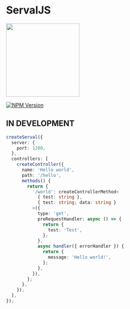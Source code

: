 # ServalJS

<img src="https://i.imgur.com/THy9VEx.png" width="200" height="200" />

[![NPM Version][npm-image]][npm-url]

## IN DEVELOPMENT

```ts
createServal({
  server: {
    port: 1280,
  },
  controllers: [
    createController({
      name: 'Hello world',
      path: '/hello',
      methods() {
        return {
          '/world': createControllerMethod<
            { test: string },
            { test: string; data: string }
          >({
            type: 'get',
            preRequestHandler: async () => {
              return {
                test: 'Test',
              };
            },
            async handler({ errorHandler }) {
              return {
                message: 'Hello world!',
              };
            },
          }),
        };
      },
    }),
  ],
});
```

[npm-image]: https://img.shields.io/npm/v/servaljs.svg
[npm-url]: https://npmjs.org/package/servaljs
